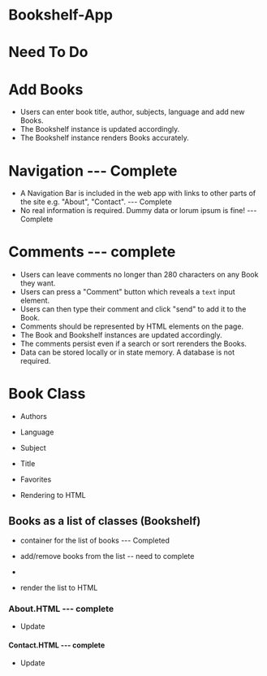
# Bookshelf-App

# Need To Do

# Add Books
- Users can enter book title, author, subjects, language and add new Books.
- The Bookshelf instance is updated accordingly.
- The Bookshelf instance renders Books accurately.


# Navigation --- Complete
- A Navigation Bar is included in the web app with links to other parts of the site e.g. "About", "Contact". --- Complete
- No real information is required. Dummy data or lorum ipsum is fine! --- Complete


# Comments --- complete
- Users can leave comments no longer than 280 characters on any Book they want. 
- Users can press a "Comment" button which reveals a `text` input element.
- Users can then type their comment and click "send" to add it to the Book.
- Comments should be represented by HTML elements on the page.
- The Book and Bookshelf instances are updated accordingly.
- The comments persist even if a search or sort rerenders the Books.
- Data can be stored locally or in state memory. A database is not required. 

# Book Class

- Authors
- Language
- Subject
- Title
- Favorites 

- Rendering to HTML

## Books as a list of classes (Bookshelf)

- container for the list of books --- Completed

- add/remove books from the list -- need to complete

- 

- render the list to HTML


### About.HTML --- complete

- Update

#### Contact.HTML ---  complete

- Update

